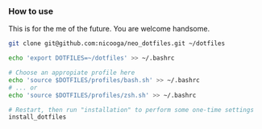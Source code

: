 ### How to use

This is for the me of the future.
You are welcome handsome.

~~~sh
git clone git@github.com:nicooga/neo_dotfiles.git ~/dotfiles

echo 'export DOTFILES=~/dotfiles' >> ~/.bashrc

# Choose an appropiate profile here
echo 'source $DOTFILES/profiles/bash.sh' >> ~/.bashrc
# ... or
echo 'source $DOTFILES/profiles/zsh.sh' >> ~/.bashrc

# Restart, then run "installation" to perform some one-time settings
install_dotfiles
~~~
